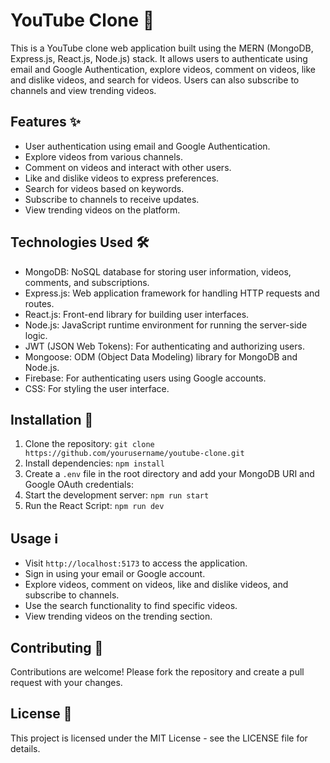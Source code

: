 # YouTube Clone 🎥

This is a YouTube clone web application built using the MERN (MongoDB, Express.js, React.js, Node.js) stack. It allows users to authenticate using email and Google Authentication, explore videos, comment on videos, like and dislike videos, and search for videos. Users can also subscribe to channels and view trending videos.

## Features ✨

- User authentication using email and Google Authentication.
- Explore videos from various channels.
- Comment on videos and interact with other users.
- Like and dislike videos to express preferences.
- Search for videos based on keywords.
- Subscribe to channels to receive updates.
- View trending videos on the platform.

## Technologies Used 🛠️

- MongoDB: NoSQL database for storing user information, videos, comments, and subscriptions.
- Express.js: Web application framework for handling HTTP requests and routes.
- React.js: Front-end library for building user interfaces.
- Node.js: JavaScript runtime environment for running the server-side logic.
- JWT (JSON Web Tokens): For authenticating and authorizing users.
- Mongoose: ODM (Object Data Modeling) library for MongoDB and Node.js.
- Firebase: For authenticating users using Google accounts.
- CSS: For styling the user interface.

## Installation 🚀

1. Clone the repository: `git clone https://github.com/yourusername/youtube-clone.git`
2. Install dependencies: `npm install`
3. Create a `.env` file in the root directory and add your MongoDB URI and Google OAuth credentials:
4. Start the development server: `npm run start`
4. Run the React Script: `npm run dev`

## Usage ℹ️

- Visit `http://localhost:5173` to access the application.
- Sign in using your email or Google account.
- Explore videos, comment on videos, like and dislike videos, and subscribe to channels.
- Use the search functionality to find specific videos.
- View trending videos on the trending section.

## Contributing 🤝

Contributions are welcome! Please fork the repository and create a pull request with your changes.

## License 📄

This project is licensed under the MIT License - see the LICENSE file for details.

